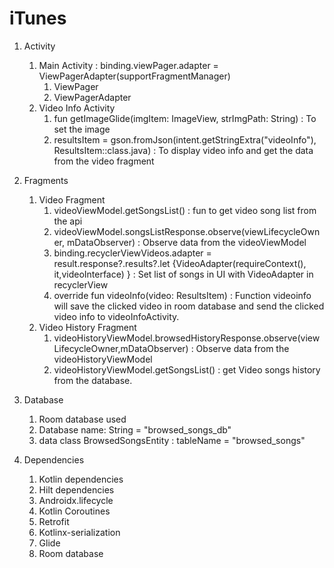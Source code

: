 # iTunes
1. Activity
	1. Main Activity : binding.viewPager.adapter = ViewPagerAdapter(supportFragmentManager)
		1. ViewPager
		2. ViewPagerAdapter
	2. Video Info Activity
		1. fun getImageGlide(imgItem: ImageView, strImgPath: String) : To set the image
		2. resultsItem = gson.fromJson(intent.getStringExtra("videoInfo"), ResultsItem::class.java) : To display video info and get the data from the video fragment
      
2. Fragments 
	1. Video Fragment
		1. videoViewModel.getSongsList() : fun to get video song list from the api
		2. videoViewModel.songsListResponse.observe(viewLifecycleOwner, mDataObserver) : Observe data from the videoViewModel 
		3. binding.recyclerViewVideos.adapter = result.response?.results?.let {VideoAdapter(requireContext(), it,videoInterface) } : Set list of songs in UI with VideoAdapter in recyclerView
		4. override fun videoInfo(video: ResultsItem) : Function videoinfo will save the clicked video in room database and send the clicked video info to videoInfoActivity.
	2. Video History Fragment
		1. videoHistoryViewModel.browsedHistoryResponse.observe(viewLifecycleOwner,mDataObserver) : Observe data from the videoHistoryViewModel
		2. videoHistoryViewModel.getSongsList() : get Video songs history from the database.

3. Database 
	1. Room database used
	2. Database name: String = "browsed_songs_db"
	3. data class BrowsedSongsEntity : tableName = "browsed_songs"
  
4. Dependencies
	1. Kotlin dependencies
	2. Hilt dependencies
	3. Androidx.lifecycle
	4. Kotlin Coroutines
	5. Retrofit
	6. Kotlinx-serialization
	7. Glide
	8. Room database
